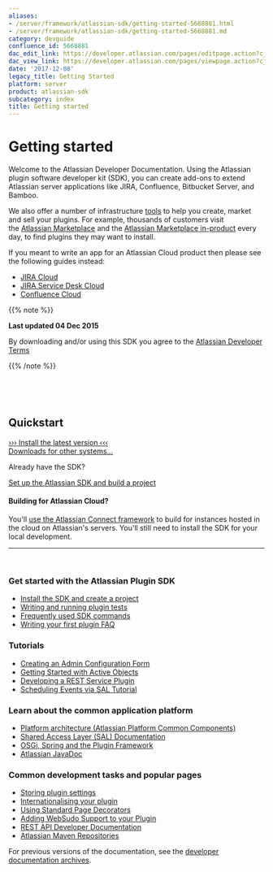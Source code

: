 ```yaml
---
aliases:
- /server/framework/atlassian-sdk/getting-started-5668881.html
- /server/framework/atlassian-sdk/getting-started-5668881.md
category: devguide
confluence_id: 5668881
dac_edit_link: https://developer.atlassian.com/pages/editpage.action?cjm=wozere&pageId=5668881
dac_view_link: https://developer.atlassian.com/pages/viewpage.action?cjm=wozere&pageId=5668881
date: '2017-12-08'
legacy_title: Getting Started
platform: server
product: atlassian-sdk
subcategory: index
title: Getting started
---
```

# Getting started

Welcome to the Atlassian Developer Documentation. Using the Atlassian plugin software developer kit (SDK), you can create add-ons to extend Atlassian server applications like JIRA, Confluence, Bitbucket Server, and Bamboo.

We also offer a number of infrastructure [tools](/server/framework/atlassian-sdk/developer-tools) to help you create, market and sell your plugins. For example, thousands of customers visit the <a href="http://marketplace.atlassian.com" class="external-link">Atlassian Marketplace</a> and the <a href="https://confluence.atlassian.com/display/UPM/Universal+Plugin+Manager+Documentation" class="external-link">Atlassian Marketplace in-product</a> every day, to find plugins they may want to install.

If you meant to write an app for an Atlassian Cloud product then please see the following guides instead:

-   [JIRA Cloud](https://developer.atlassian.com/cloud/jira/platform/getting-started/)
-   [JIRA Service Desk Cloud](https://developer.atlassian.com/cloud/jira/service-desk/getting-started/)
-   [Confluence Cloud](https://developer.atlassian.com/cloud/confluence/getting-started/)

{{% note %}}

**Last updated 04 Dec 2015**

By downloading and/or using this SDK you agree to the <span class="underline">[Atlassian Developer Terms](Atlassian-Developer-Terms_37879876.html)</span>

{{% /note %}}

 

 

## Quickstart

<a href="#install-the-latest-version" class="sdk-installer">››› Install the latest version ‹‹‹</a>  
<a href="https://developer.atlassian.com/display/DOCS/Downloads" class="sdk-download-link">Downloads for other systems...</a>

Already have the SDK?

<a href="https://developer.atlassian.com/display/DOCS/Set+up+the+Atlassian+Plugin+SDK+and+Build+a+Project" class="external-link">Set up the Atlassian SDK and build a project</a>

#### Building for Atlassian Cloud?

You'll [use the Atlassian Connect framework](https://developer.atlassian.com/static/connect/docs/guides/introduction.html) to build for instances hosted in the cloud on Atlassian's servers. You'll still need to install the SDK for your local development.  

------------------------------------------------------------------------

 

### Get started with the Atlassian Plugin SDK

-   [Install the SDK and create a project](/server/framework/atlassian-sdk/set-up-the-atlassian-plugin-sdk-and-build-a-project)
-   [Writing and running plugin tests](/server/framework/atlassian-sdk/writing-and-running-plugin-tests)  
-   [Frequently used SDK commands](/server/framework/atlassian-sdk/frequently-used-commands)
-   [Writing your first plugin FAQ](/server/framework/atlassian-sdk/writing-your-first-plugin-faq)

### Tutorials

-   [Creating an Admin Configuration Form](/server/framework/atlassian-sdk/creating-an-admin-configuration-form)
-   [Getting Started with Active Objects](/server/framework/atlassian-sdk/getting-started-with-active-objects)
-   [Developing a REST Service Plugin](/server/framework/atlassian-sdk/developing-a-rest-service-plugin)
-   [Scheduling Events via SAL Tutorial](/server/framework/atlassian-sdk/scheduling-events-via-sal-tutorial)  

### Learn about the common application platform

-   [Platform architecture (Atlassian Platform Common Components)](https://developer.atlassian.com/display/DOCS/Atlassian+Platform+Common+Components)
-   <a href="https://developer-staging.atlassian.com/display/DOCS/Atlassian+Platform+Common+Components" class="external-link">S</a>[hared Access Layer (SAL) Documentation](https://developer.atlassian.com/display/DOCS/REST+API+Developer+Documentation)
-   [OSGi, Spring and the Plugin Framework](https://developer.atlassian.com/display/DOCS/OSGi%2C+Spring+and+the+Plugin+Framework)
-   [Atlassian JavaDoc](https://developer.atlassian.com/static/)  

### Common development tasks and popular pages 

-   [Storing plugin settings](/server/framework/atlassian-sdk/storing-plugin-settings)
-   [Internationalising your plugin](/server/framework/atlassian-sdk/internationalising-your-plugin)
-   [Using Standard Page Decorators](/server/framework/atlassian-sdk/using-standard-page-decorators)
-   [Adding WebSudo Support to your Plugin](/server/framework/atlassian-sdk/adding-websudo-support-to-your-plugin)
-   [REST API Developer Documentation](https://developer.atlassian.com/display/DOCS/REST+API+Developer+Documentation)
-   [Atlassian Maven Repositories](https://developer.atlassian.com/display/DOCS/Atlassian+Maven+Repositories)

For previous versions of the documentation, see the [developer documentation archives](https://developer.atlassian.com/display/ARCHIVES).

























































